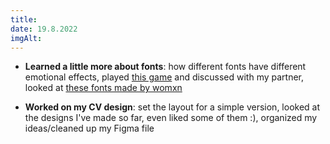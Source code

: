 ```yaml
---
title:
date: 19.8.2022
imgAlt:
---
```


-   **Learned a little more about fonts**: how different fonts have different emotional effects, played [this game](https://game.fonts.adobe.com/) and discussed with my partner, looked at [these fonts made by womxn](https://www.design-research.be/by-womxn/)

-   **Worked on my CV design**: set the layout for a simple version, looked at the designs I've made so far, even liked some of them :), organized my ideas/cleaned up my Figma file
